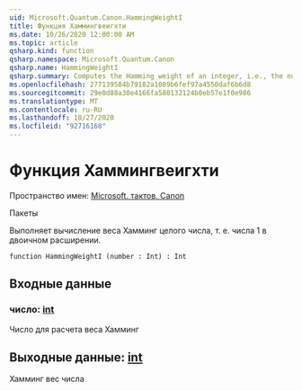 ```yaml
---
uid: Microsoft.Quantum.Canon.HammingWeightI
title: Функция Хаммингвеигхти
ms.date: 10/26/2020 12:00:00 AM
ms.topic: article
qsharp.kind: function
qsharp.namespace: Microsoft.Quantum.Canon
qsharp.name: HammingWeightI
qsharp.summary: Computes the Hamming weight of an integer, i.e., the number of 1s in its binary expansion.
ms.openlocfilehash: 277139584b79182a1089b6fef97a4550daf6b6d8
ms.sourcegitcommit: 29e0d88a30e4166fa580132124b0eb57e1f0e986
ms.translationtype: MT
ms.contentlocale: ru-RU
ms.lasthandoff: 10/27/2020
ms.locfileid: "92716168"
---
```

# <a name="hammingweighti-function"></a>Функция Хаммингвеигхти

Пространство имен: [Microsoft. тактов. Canon](xref:Microsoft.Quantum.Canon)

Пакеты [](https://nuget.org/packages/)


Выполняет вычисление веса Хамминг целого числа, т. е. числа 1 в двоичном расширении.

```qsharp
function HammingWeightI (number : Int) : Int
```


## <a name="input"></a>Входные данные

### <a name="number--int"></a>число: [int](xref:microsoft.quantum.lang-ref.int)

Число для расчета веса Хамминг



## <a name="output--int"></a>Выходные данные: [int](xref:microsoft.quantum.lang-ref.int)

Хамминг вес числа
